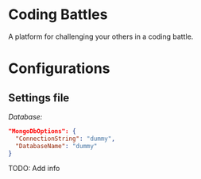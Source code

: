# Coding Battles
A platform for challenging your others in a coding battle.

# Configurations
## Settings file
*Database:*
```json
"MongoDbOptions": {
  "ConnectionString": "dummy",
  "DatabaseName": "dummy"
}
```

TODO: Add info
